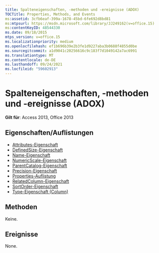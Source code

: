 ```yaml
---
title: Spalteneigenschaften, -methoden und -ereignisse (ADOX)
TOCTitle: Properties, Methods, and Events
ms:assetid: 3cfb6eaf-399a-1678-45bd-6fe692d8bd81
ms:mtpsurl: https://msdn.microsoft.com/library/JJ249162(v=office.15)
ms:contentKeyID: 48544330
ms.date: 09/18/2015
mtps_version: v=office.15
ms.localizationpriority: medium
ms.openlocfilehash: ef1b696b39e2b3fe1d9227aba3b0688f4855d0be
ms.sourcegitcommit: a1d9041c20256616c9c183f7d1049142a7ac6991
ms.translationtype: MT
ms.contentlocale: de-DE
ms.lasthandoff: 09/24/2021
ms.locfileid: "59602913"
---
```

# <a name="column-properties-methods-and-events-adox"></a>Spalteneigenschaften, -methoden und -ereignisse (ADOX)

**Gilt für**: Access 2013, Office 2013


## <a name="propertiescollections"></a>Eigenschaften/Auflistungen

- [Attributes-Eigenschaft](attributes-property-adox.md)
- [DefinedSize-Eigenschaft](definedsize-property-adox.md)
- [Name-Eigenschaft](name-property-adox.md)
- [NumericScale-Eigenschaft](numericscale-property-adox.md)
- [ParentCatalog-Eigenschaft](parentcatalog-property-adox.md)
- [Precision-Eigenschaft](precision-property-adox.md)
- [Properties-Auflistung](properties-collection-ado.md)
- [RelatedColumn-Eigenschaft](relatedcolumn-property-adox.md)
- [SortOrder-Eigenschaft](sortorder-property-adox.md)
- [Type-Eigenschaft (Column)](https://docs.microsoft.com/office/vba/access/concepts/miscellaneous/type-property-columnadox)

## <a name="methods"></a>Methoden

Keine.

## <a name="events"></a>Ereignisse

None.


